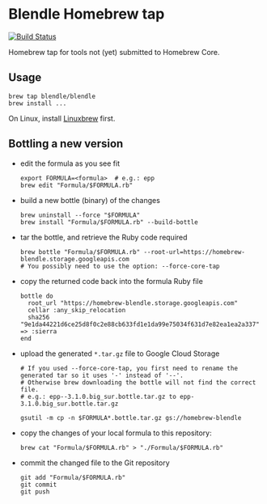 # Blendle Homebrew tap

[![Build Status](https://travis-ci.com/blendle/homebrew-blendle.svg?branch=master)](https://travis-ci.com/github/blendle/homebrew-blendle)

Homebrew tap for tools not (yet) submitted to Homebrew Core.

## Usage

```
brew tap blendle/blendle
brew install ...
```

On Linux, install [Linuxbrew](http://linuxbrew.sh) first.

## Bottling a new version

* edit the formula as you see fit

  ```
  export FORMULA=<formula>  # e.g.: epp
  brew edit "Formula/$FORMULA.rb"
  ```

* build a new bottle (binary) of the changes

  ```
  brew uninstall --force "$FORMULA"
  brew install "Formula/$FORMULA.rb" --build-bottle
  ```

* tar the bottle, and retrieve the Ruby code required

  ```
  brew bottle "Formula/$FORMULA.rb" --root-url=https://homebrew-blendle.storage.googleapis.com
  # You possibly need to use the option: --force-core-tap
  ```

* copy the returned code back into the formula Ruby file

  ```
  bottle do
    root_url "https://homebrew-blendle.storage.googleapis.com"
    cellar :any_skip_relocation
    sha256 "9e1da44221d6ce25d8f0c2e88cb633fd1e1da99e75034f631d7e82ea1ea2a337" => :sierra
  end
  ```

* upload the generated `*.tar.gz` file to Google Cloud Storage

  ```
  # If you used --force-core-tap, you first need to rename the generated tar so it uses '-' instead of '--'.
  # Otherwise brew downloading the bottle will not find the correct file.
  # e.g.: epp--3.1.0.big_sur.bottle.tar.gz to epp-3.1.0.big_sur.bottle.tar.gz

  gsutil -m cp -n $FORMULA*.bottle.tar.gz gs://homebrew-blendle
  ```

* copy the changes of your local formula to this repository:

  ```
  brew cat "Formula/$FORMULA.rb" > "./Formula/$FORMULA.rb"
  ```

* commit the changed file to the Git repository

  ```
  git add "Formula/$FORMULA.rb"
  git commit
  git push
  ```
